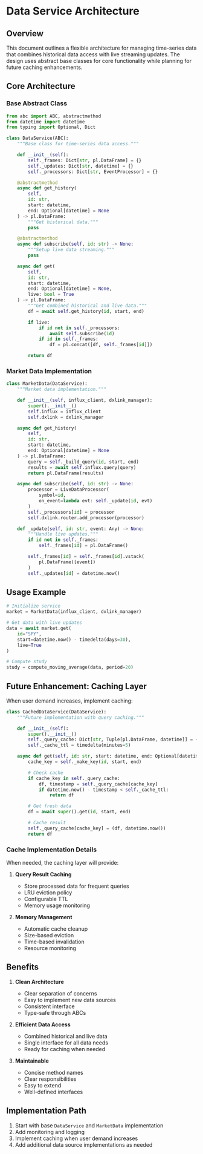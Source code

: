 # Data Service Architecture

## Overview

This document outlines a flexible architecture for managing time-series data that combines historical data access with live streaming updates. The design uses abstract base classes for core functionality while planning for future caching enhancements.

## Core Architecture

### Base Abstract Class

```python
from abc import ABC, abstractmethod
from datetime import datetime
from typing import Optional, Dict

class DataService(ABC):
    """Base class for time-series data access."""

    def __init__(self):
        self._frames: Dict[str, pl.DataFrame] = {}
        self._updates: Dict[str, datetime] = {}
        self._processors: Dict[str, EventProcessor] = {}

    @abstractmethod
    async def get_history(
        self,
        id: str,
        start: datetime,
        end: Optional[datetime] = None
    ) -> pl.DataFrame:
        """Get historical data."""
        pass

    @abstractmethod
    async def subscribe(self, id: str) -> None:
        """Setup live data streaming."""
        pass

    async def get(
        self,
        id: str,
        start: datetime,
        end: Optional[datetime] = None,
        live: bool = True
    ) -> pl.DataFrame:
        """Get combined historical and live data."""
        df = await self.get_history(id, start, end)

        if live:
            if id not in self._processors:
                await self.subscribe(id)
            if id in self._frames:
                df = pl.concat([df, self._frames[id]])

        return df
```

### Market Data Implementation

```python
class MarketData(DataService):
    """Market data implementation."""

    def __init__(self, influx_client, dxlink_manager):
        super().__init__()
        self.influx = influx_client
        self.dxlink = dxlink_manager

    async def get_history(
        self,
        id: str,
        start: datetime,
        end: Optional[datetime] = None
    ) -> pl.DataFrame:
        query = self._build_query(id, start, end)
        results = await self.influx.query(query)
        return pl.DataFrame(results)

    async def subscribe(self, id: str) -> None:
        processor = LiveDataProcessor(
            symbol=id,
            on_event=lambda evt: self._update(id, evt)
        )
        self._processors[id] = processor
        self.dxlink.router.add_processor(processor)

    def _update(self, id: str, event: Any) -> None:
        """Handle live updates."""
        if id not in self._frames:
            self._frames[id] = pl.DataFrame()

        self._frames[id] = self._frames[id].vstack(
            pl.DataFrame([event])
        )
        self._updates[id] = datetime.now()
```

## Usage Example

```python
# Initialize service
market = MarketData(influx_client, dxlink_manager)

# Get data with live updates
data = await market.get(
    id="SPY",
    start=datetime.now() - timedelta(days=30),
    live=True
)

# Compute study
study = compute_moving_average(data, period=20)
```

## Future Enhancement: Caching Layer

When user demand increases, implement caching:

```python
class CachedDataService(DataService):
    """Future implementation with query caching."""

    def __init__(self):
        super().__init__()
        self._query_cache: Dict[str, Tuple[pl.DataFrame, datetime]] = {}
        self._cache_ttl = timedelta(minutes=5)

    async def get(self, id: str, start: datetime, end: Optional[datetime] = None) -> pl.DataFrame:
        cache_key = self._make_key(id, start, end)

        # Check cache
        if cache_key in self._query_cache:
            df, timestamp = self._query_cache[cache_key]
            if datetime.now() - timestamp < self._cache_ttl:
                return df

        # Get fresh data
        df = await super().get(id, start, end)

        # Cache result
        self._query_cache[cache_key] = (df, datetime.now())
        return df
```

### Cache Implementation Details

When needed, the caching layer will provide:

1. **Query Result Caching**
   - Store processed data for frequent queries
   - LRU eviction policy
   - Configurable TTL
   - Memory usage monitoring

2. **Memory Management**
   - Automatic cache cleanup
   - Size-based eviction
   - Time-based invalidation
   - Resource monitoring

## Benefits

1. **Clean Architecture**
   - Clear separation of concerns
   - Easy to implement new data sources
   - Consistent interface
   - Type-safe through ABCs

2. **Efficient Data Access**
   - Combined historical and live data
   - Single interface for all data needs
   - Ready for caching when needed

3. **Maintainable**
   - Concise method names
   - Clear responsibilities
   - Easy to extend
   - Well-defined interfaces

## Implementation Path

1. Start with base `DataService` and `MarketData` implementation
2. Add monitoring and logging
3. Implement caching when user demand increases
4. Add additional data source implementations as needed
